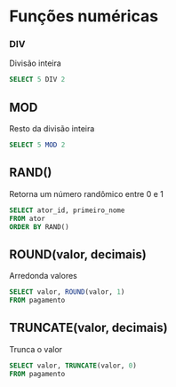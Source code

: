 # Funções numéricas
### DIV
Divisão inteira
```sql
SELECT 5 DIV 2
```

## MOD
Resto da divisão inteira
```sql
SELECT 5 MOD 2
```

## RAND()
Retorna um número randômico entre 0 e 1
```sql
SELECT ator_id, primeiro_nome
FROM ator
ORDER BY RAND()
```

## ROUND(valor, decimais)
Arredonda valores
```sql
SELECT valor, ROUND(valor, 1)
FROM pagamento
```

## TRUNCATE(valor, decimais)
Trunca o valor
```sql
SELECT valor, TRUNCATE(valor, 0)
FROM pagamento
```

<!--stackedit_data:
eyJoaXN0b3J5IjpbLTIwODE1MTQ4ODgsMTE2NzkzNjEyMSwzMD
ExNzExNTcsMjA5MzE1MTYxM119
-->